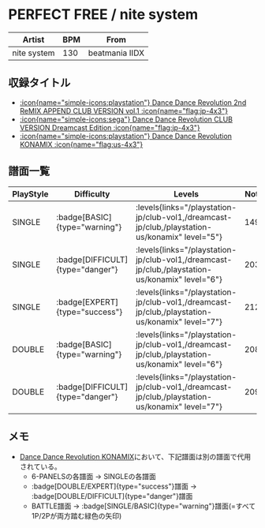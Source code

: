 # PERFECT FREE / nite system

|Artist|BPM|From|
|------|---|----|
|nite system|130|beatmania IIDX|

## 収録タイトル

- [:icon{name="simple-icons:playstation"} Dance Dance Revolution 2nd ReMIX APPEND CLUB VERSION vol.1 :icon{name="flag:jp-4x3"}](/playstation-jp/club-vol1)
- [:icon{name="simple-icons:sega"} Dance Dance Revolution CLUB VERSION Dreamcast Edition :icon{name="flag:jp-4x3"}](/dreamcast-jp/club)
- [:icon{name="simple-icons:playstation"} Dance Dance Revolution KONAMIX :icon{name="flag:us-4x3"}](/playstation-us/konamix)

## 譜面一覧

|PlayStyle|Difficulty|Levels|Notes|Movie|
|---------|----------|------|-----|-----|
|SINGLE| :badge[BASIC]{type="warning"}| :levels{links="/playstation-jp/club-vol1,/dreamcast-jp/club,/playstation-us/konamix" level="5"}|149/0||
|SINGLE| :badge[DIFFICULT]{type="danger"}| :levels{links="/playstation-jp/club-vol1,/dreamcast-jp/club,/playstation-us/konamix" level="6"}|203/0||
|SINGLE| :badge[EXPERT]{type="success"}| :levels{links="/playstation-jp/club-vol1,/dreamcast-jp/club,/playstation-us/konamix" level="7"}|212/0||
|DOUBLE| :badge[BASIC]{type="warning"}| :levels{links="/playstation-jp/club-vol1,/dreamcast-jp/club,/playstation-us/konamix" level="6"}|208/0||
|DOUBLE| :badge[DIFFICULT]{type="danger"}| :levels{links="/playstation-jp/club-vol1,/dreamcast-jp/club,/playstation-us/konamix" level="7"}|209/0||

## メモ

- [Dance Dance Revolution KONAMIX](/playstation-us/konamix)において、下記譜面は別の譜面で代用されている。
  - 6-PANELSの各譜面 → SINGLEの各譜面
  - :badge[DOUBLE/EXPERT]{type="success"}譜面 → :badge[DOUBLE/DIFFICULT]{type="danger"}譜面
  - BATTLE譜面 → :badge[SINGLE/BASIC]{type="warning"}譜面(=すべて1P/2Pが両方踏む緑色の矢印)
